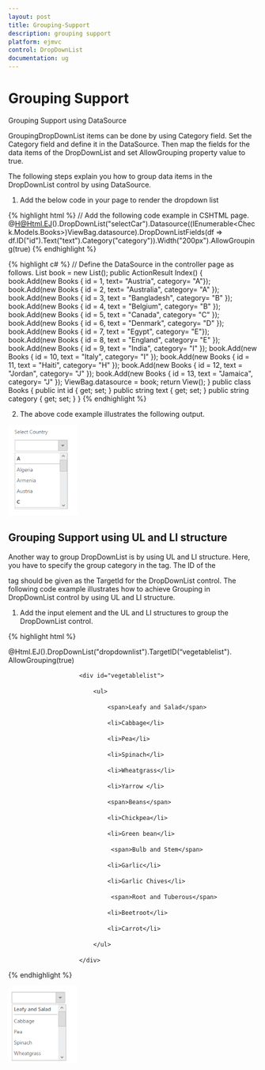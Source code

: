 ```yaml
---
layout: post
title: Grouping-Support
description: grouping support
platform: ejmvc
control: DropDownList
documentation: ug
---
```


# Grouping Support

Grouping Support using DataSource

GroupingDropDownList items can be done by using Category field. Set the Category field and define it in the DataSource. Then map the fields for the data items of the DropDownList and set AllowGrouping property value to true.

The following steps explain you how to group data items in the DropDownList control by using DataSource.

1. Add the below code in your page to render the dropdown list



{% highlight html %}
// Add the following code example in CSHTML page.
@H@Html.EJ().DropDownList("selectCar").Datasource((IEnumerable<Check.Models.Books>)ViewBag.datasource).DropDownListFields(df => df.ID("id").Text("text").Category("category")).Width("200px").AllowGrouping(true)</td></tr>
{% endhighlight %}

{% highlight c# %}
// Define the DataSource in the controller page as follows.
  List<Books> book = new List<Books>();
  public ActionResult Index()
  {            
      book.Add(new Books { id = 1,  text= "Austria", category= "A"});
	  book.Add(new Books { id = 2, text= "Australia", category= "A" });
	  book.Add(new Books { id = 3, text =  "Bangladesh", category= "B"  });
	  book.Add(new Books { id = 4, text = "Belgium", category= "B"  });
	  book.Add(new Books { id = 5, text = "Canada", category= "C" });
	  book.Add(new Books { id = 6, text = "Denmark", category= "D" });
	  book.Add(new Books { id = 7, text = "Egypt", category= "E"});
	  book.Add(new Books { id = 8, text = "England", category= "E" });
	  book.Add(new Books { id = 9, text = "India", category= "I"  });
	  book.Add(new Books { id = 10, text = "Italy", category= "I"  });
	  book.Add(new Books { id = 11, text = "Haiti", category= "H" });
	  book.Add(new Books { id = 12, text = "Jordan", category= "J" });
	  book.Add(new Books { id = 13, text = "Jamaica", category= "J" });
	  ViewBag.datasource = book;
	  return View();
   }
   public class Books
   {
      public int id { get; set; }
	  public string text { get; set; }
	  public string category { get; set; }
	}</td></tr>
{% endhighlight %}


2. The above code example illustrates the following output.



![](Grouping-Support_images/Grouping-Support_img1.png)



## Grouping Support using UL and LI structure

Another way to group DropDownList is by using UL and LI structure. Here, you have to specify the group category in the <span> tag. The ID of the <div> tag should be given as the TargetId for the DropDownList control. The following code example illustrates how to achieve Grouping in DropDownList control by using UL and LI structure.

1. Add the input element and the UL and LI structures to group the DropDownList control.



{% highlight html %}


@Html.EJ().DropDownList("dropdownlist").TargetID(“vegetablelist"). AllowGrouping(true)

                        <div id="vegetablelist">

                            <ul>

                                <span>Leafy and Salad</span>

                                <li>Cabbage</li>

                                <li>Pea</li>

                                <li>Spinach</li>

                                <li>Wheatgrass</li>

                                <li>Yarrow </li>

                                <span>Beans</span>

                                <li>Chickpea</li>

                                <li>Green bean</li> 

                                 <span>Bulb and Stem</span>

                                <li>Garlic</li>

                                <li>Garlic Chives</li>

                                 <span>Root and Tuberous</span>

                                <li>Beetroot</li>

                                <li>Carrot</li>

                            </ul>

                        </div>

{% endhighlight %}

![](Grouping-Support_images/Grouping-Support_img2.png)




